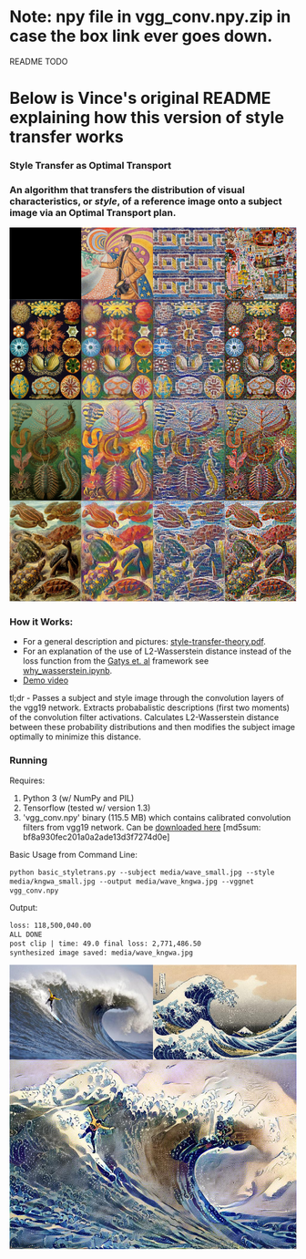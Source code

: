 # Note: npy file in vgg_conv.npy.zip in case the box link ever goes down.

README TODO

Below is Vince's original README explaining how this version of style transfer works
=====

### Style Transfer as Optimal Transport 

### An algorithm that transfers the distribution of visual characteristics, or *style*, of a reference image onto a subject image via an Optimal Transport plan. 


![input-content](media/panel.jpg)


### How it Works:

* For a general description and pictures: [style-transfer-theory.pdf](style-transfer-theory.pdf). 
* For an explanation of the use of L2-Wasserstein distance instead of the loss function from the [Gatys et. al](https://arxiv.org/abs/1508.06576) framework see [why_wasserstein.ipynb](why_wasserstein.ipynb). 
* [Demo video](https://vimeo.com/284207984)


tl;dr - Passes a subject and style image through the convolution layers of the vgg19 network. Extracts probabalistic descriptions (first two moments) of the convolution filter activations. Calculates L2-Wasserstein distance between these probability distributions and then modifies the subject image optimally to minimize this distance.  


### Running

Requires:
 1. Python 3 (w/ NumPy and PIL)
 2. Tensorflow (tested w/ version 1.3)
 3. 'vgg_conv.npy' binary (115.5 MB) which contains calibrated convolution filters from vgg19 network. Can be [downloaded here](https://app.box.com/v/vgg19-conv-npy) [md5sum: bf8a930fec201a0a2ade13d3f7274d0e]

Basic Usage from Command Line:

```
python basic_styletrans.py --subject media/wave_small.jpg --style media/kngwa_small.jpg --output media/wave_kngwa.jpg --vggnet vgg_conv.npy
```
Output:
```
loss: 118,500,040.00
ALL DONE 
post clip | time: 49.0 final loss: 2,771,486.50
synthesized image saved: media/wave_kngwa.jpg
```

![input-content](media/wave_kngwa_frame.jpg)
